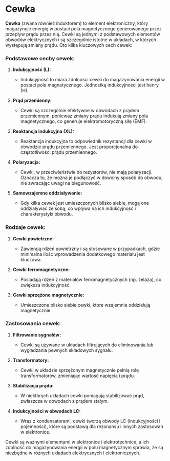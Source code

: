 # Cewka 

**Cewka** (zwana również induktorem) to element elektroniczny, który magazynuje energię w postaci pola magnetycznego generowanego przez przepływ prądu przez nią. Cewki są jednymi z podstawowych elementów obwodów elektrycznych i są szczególnie istotne w układach, w których występują zmiany prądu. Oto kilka kluczowych cech cewek:

### Podstawowe cechy cewek:

1. **Indukcyjność (L):**
   - Indukcyjność to miara zdolności cewki do magazynowania energii w postaci pola magnetycznego. Jednostką indukcyjności jest henry (H).

2. **Prąd przemienny:**
   - Cewki są szczególnie efektywne w obwodach z prądem przemiennym, ponieważ zmiany prądu indukują zmiany pola magnetycznego, co generuje elektromotoryczną siłę (EMF).

3. **Reaktancja indukcyjna (XL):**
   - Reaktancja indukcyjna to odpowiednik rezystancji dla cewki w obwodzie prądu przemiennego. Jest proporcjonalna do częstotliwości prądu przemiennego.

4. **Polaryzacja:**
   - Cewki, w przeciwieństwie do rezystorów, nie mają polaryzacji. Oznacza to, że można je podłączyć w dowolny sposób do obwodu, nie zwracając uwagi na biegunowość.

5. **Samowzajemne oddziaływanie:**
   - Gdy kilka cewek jest umieszczonych blisko siebie, mogą one oddziaływać ze sobą, co wpływa na ich indukcyjność i charakterystyki obwodu.

### Rodzaje cewek:

1. **Cewki powietrzne:**
   - Zawierają rdzeń powietrzny i są stosowane w przypadkach, gdzie minimalna ilość wprowadzenia dodatkowego materiału jest kluczowa.

2. **Cewki ferromagnetyczne:**
   - Posiadają rdzeń z materiałów ferromagnetycznych (np. żelaza), co zwiększa indukcyjność.

3. **Cewki sprzężone magnetycznie:**
   - Umieszczone blisko siebie cewki, które wzajemnie oddziałują magnetycznie.

### Zastosowania cewek:

1. **Filtrowanie sygnałów:**
   - Cewki są używane w układach filtrujących do eliminowania lub wygładzania pewnych składowych sygnału.

2. **Transformatory:**
   - Cewki w układzie sprzężonym magnetycznie pełnią rolę transformatorów, zmieniając wartość napięcia i prądu.

3. **Stabilizacja prądu:**
   - W niektórych układach cewki pomagają stabilizować prąd, zwłaszcza w obwodach z prądem stałym.

4. **Indukcyjności w obwodach LC:**
   - Wraz z kondensatorami, cewki tworzą obwody LC (indukcyjności i pojemności), które są podstawą dla rezonansu i innych zastosowań w elektronice.

Cewki są ważnymi elementami w elektronice i elektrotechnice, a ich zdolność do magazynowania energii w polu magnetycznym sprawia, że są niezbędne w różnych układach elektrycznych i elektronicznych.